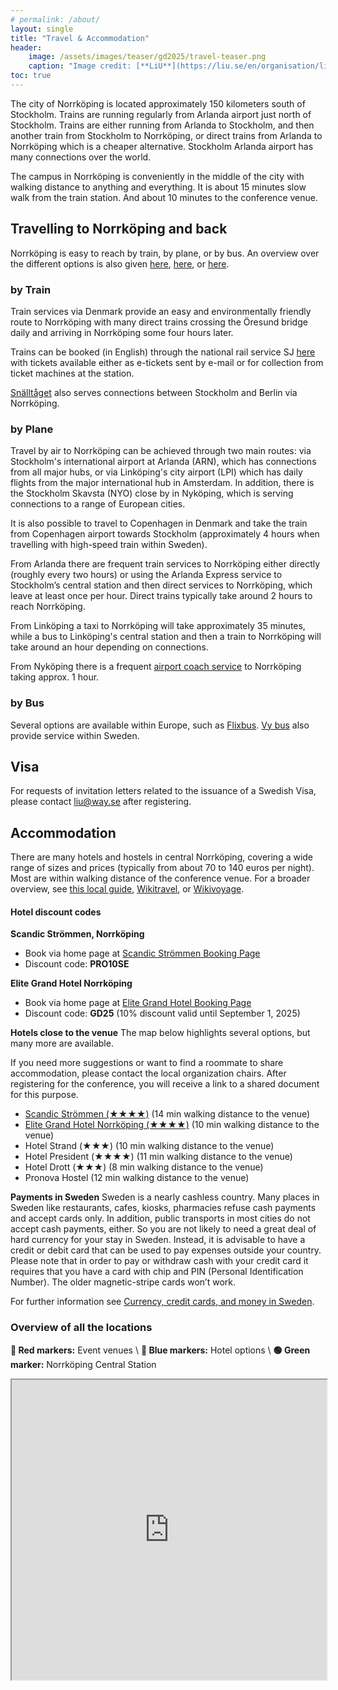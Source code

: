 ```yaml
---
# permalink: /about/
layout: single
title: "Travel & Accommodation"
header:
    image: /assets/images/teaser/gd2025/travel-teaser.png
    caption: "Image credit: [**LiU**](https://liu.se/en/organisation/liu/itn/mit)"
toc: true
---
```


The city of Norrköping is located approximately 150 kilometers south of Stockholm. Trains are running regularly from Arlanda airport just north of Stockholm. Trains are either running from Arlanda to Stockholm, and then another train from Stockholm to Norrköping, or direct trains from Arlanda to Norrköping which is a cheaper alternative. Stockholm Arlanda airport has many connections over the world.

The campus in Norrköping is conveniently in the middle of the city with walking distance to anything and everything. It is about 15 minutes slow walk from the train station. And about 10 minutes to the conference venue.

## Travelling to Norrköping and back

Norrköping is easy to reach by train, by plane, or by bus. An overview over the different options is also given [here](https://visitsweden.com/where-to-go/southern-sweden/ostergotland/norrkoping/#6afedb94-3908-43be-a8bf-34f4ae8ac5fa), [here](https://wikitravel.org/en/Norrk%C3%B6ping#Get_in), or [here](https://en.wikivoyage.org/wiki/Norrk%C3%B6ping#Get_in).

### by Train

Train services via Denmark provide an easy and environmentally friendly route to Norrköping with many direct trains crossing the Öresund bridge daily and arriving in Norrköping some four hours later.

Trains can be booked (in English) through the national rail service SJ [here](https://www.sj.se/en) with tickets available either as e-tickets sent by e-mail or for collection from ticket machines at the station.

[Snälltåget](https://www.snalltaget.se/en) also serves connections between Stockholm and Berlin via Norrköping. 

### by Plane

Travel by air to Norrköping can be achieved through two main routes: via Stockholm's international airport at Arlanda (ARN), which has connections from all major hubs, or via Linköping's city airport (LPI) which has daily flights from the major international hub in Amsterdam. In addition, there is the Stockholm Skavsta (NYO) close by in Nyköping, which is serving connections to a range of European cities.

It is also possible to travel to Copenhagen in Denmark and take the train from Copenhagen airport towards Stockholm (approximately 4 hours when travelling with high-speed train within Sweden).

From Arlanda there are frequent train services to Norrköping either directly (roughly every two hours) or using the Arlanda Express service to Stockholm’s central station and then direct services to Norrköping, which leave at least once per hour. Direct trains typically take around 2 hours to reach Norrköping.

From Linköping a taxi to Norrköping will take approximately 35 minutes, while a bus to Linköping's central station and then a train to Norrköping will take around an hour depending on connections.

From Nyköping there is a frequent [airport coach service](https://www.flygbussarna.se/) to Norrköping taking approx. 1 hour.

### by Bus

Several options are available within Europe, such as [Flixbus](https://www.flixbus.se/). [Vy bus](https://www.vybuss.com/) also provide service within Sweden.

## Visa
For requests of invitation letters related to the issuance of a Swedish Visa, please contact liu@way.se after registering.



## Accommodation
There are many hotels and hostels in central Norrköping, covering a wide range of sizes and prices (typically from about 70 to 140 euros per night). Most are within walking distance of the conference venue. For a broader overview, see [this local guide](https://visit-norrkoping-se.translate.goog/overnatta?_x_tr_sl=sv&_x_tr_tl=en&_x_tr_hl=sv), [Wikitravel](https://wikitravel.org/en/Norrk%C3%B6ping#Sleep), or [Wikivoyage](https://en.wikivoyage.org/wiki/Norrk%C3%B6ping#Sleep).

#### Hotel discount codes

**Scandic Strömmen, Norrköping**
- Book via home page at [Scandic Strömmen Booking Page](https://www.scandichotels.com/en/hotelreservation/select-rate?room%5B0%5D.adults=1&fromdate=2025-09-24&todate=2025-09-26&hotel=827&bookingCode=PRO10SE)
- Discount code: **PRO10SE**

**Elite Grand Hotel Norrköping**
- Book via home page at [Elite Grand Hotel Booking Page](https://www.elite.se/en/?hotel=EL020&checkIn=2025-09-22&checkOut=2025-09-24&guests=1&rooms=1&adults=1&children=&group=gd25&points=false&step=step3packages)
- Discount code: **GD25** (10% discount valid until September 1, 2025)

**Hotels close to the venue**
The map below highlights several options, but many more are available. 

If you need more suggestions or want to find a roommate to share accommodation, please contact the local organization chairs. After registering for the conference, you will receive a link to a shared document for this purpose.

- [Scandic Strömmen (★★★★)](https://www.scandichotels.com/en/hotelreservation/select-rate?room%5B0%5D.adults=1&fromdate=2025-09-24&todate=2025-09-26&hotel=827&bookingCode=PRO10SE) (14 min walking distance to the venue)
- [Elite Grand Hotel Norrköping (★★★★)](https://www.elite.se/en/?hotel=EL020&checkIn=2025-09-22&checkOut=2025-09-24&guests=1&rooms=1&adults=1&children=&group=gd25&points=false&step=step3packages) (10 min walking distance to the venue)
- Hotel Strand (★★★)  (10 min walking distance to the venue)
- Hotel President (★★★★) (11 min walking distance to the venue)
- Hotel Drott (★★★) (8 min walking distance to the venue)
- Pronova Hostel (12 min walking distance to the venue)

<!-- <iframe width="100%" height="500px" frameborder="0" allowfullscreen allow="geolocation"
src="https://umap.openstreetmap.fr/en/map/your-map-id-here?scaleControl=true&miniMap=true&scrollWheelZoom=true"></iframe> -->




**Payments in Sweden**
Sweden is a nearly cashless country. Many places in Sweden like restaurants, cafes, kiosks, pharmacies refuse cash payments and accept cards only. In addition, public transports in most cities do not accept cash payments, either. So you are not likely to need a great deal of hard currency for your stay in Sweden. Instead, it is advisable to have a credit or debit card that can be used to pay expenses outside your country. Please note that in order to pay or withdraw cash with your credit card it requires that you have a card with chip and PIN (Personal Identification Number). The older magnetic-stripe cards won’t work.

For further information see [Currency, credit cards, and money in Sweden](https://visitsweden.com/about-sweden/currency-prices/).


### Overview of all the locations

**🔴 Red markers:** Event venues  \\
**🔵 Blue markers:** Hotel options \\
**🟢 Green marker:** Norrköping Central Station

<iframe src="https://www.google.com/maps/d/embed?mid=1lRRr2Cl_jn9kn8ZEn04JcErI_Ydc9po" width="100%" height="480"></iframe>


<!-- A list of accommodations in walking distance to the venue is given below (also marked in the map below).
- [Hotel Mercure Secession (★★★★)](https://www.hotelsecession.com/)

<!-- <iframe width="100%" height="500px" frameborder="0" allowfullscreen allow="geolocation" src="//umap.openstreetmap.de/en/map/gd-2025_60350?scaleControl=true&miniMap=false&scrollWheelZoom=true&zoomControl=true&editMode=disabled&moreControl=false&searchControl=null&tilelayersControl=false&embedControl=false&datalayersControl=null&onLoadPanel=none&captionBar=false&captionMenus=false&fullscreenControl=true&captionControl=null&editinosmControl=null&datalayers=a1863787-8ca2-442a-8516-dfbffb087ce4%2C8155a9b6-7362-4723-b77f-44dac917146f%2C007b642a-84b3-462f-9d74-5b0afeee01ed&starControl=false#15/48.198/16.364"></iframe> -->

<!-- **Budget options**-- 

## Getting around in Norrköping


**Things to See and Explore**

Norrköping theatre – https://www.ostgotateatern.se/

Norrköping city museum – https://www.norrkopingsstadsmuseum.se/

The Museum of work – https://www.arbetetsmuseum.se/

Louis de Geer concert hall – https://louisdegeer.se/

Kolmården Wildlife Park – https://www.kolmarden.com/

Old Linköping – https://www.gamlalinkoping.info/


**Public transport**


**Taxi**

-->
